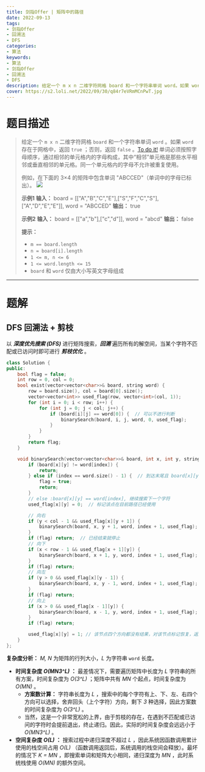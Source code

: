 ```yaml
---
title: 剑指Offer | 矩阵中的路径
date: 2022-09-13
tags:
- 剑指Offer
- 回溯法
- DFS
categories:
- 算法
keywords:
- 算法
- 剑指Offer
- 回溯法
- DFS
description: 给定一个 m x n 二维字符网格 board 和一个字符串单词 word。如果 word 存在于网格中，返回 true；否则，返回 false。
cover: https://s2.loli.net/2022/09/30/q84r7eVRmMCnPwT.jpg
---
```

# 题目描述
> 给定一个 `m x n` 二维字符网格 `board` 和一个字符串单词 `word` 。如果 `word` 存在于网格中，返回 `true` ；否则，返回 `false` 。[To do it!](https://leetcode.cn/problems/ju-zhen-zhong-de-lu-jing-lcof/)
> 单词必须按照字母顺序，通过相邻的单元格内的字母构成，其中“相邻”单元格是那些水平相邻或垂直相邻的单元格。同一个单元格内的字母不允许被重复使用。
> 
> 例如，在下面的 3×4 的矩阵中包含单词 "ABCCED"（单词中的字母已标出）。
> ![](https://assets.leetcode.com/uploads/2020/11/04/word2.jpg)
>
> **示例1**
> **输入：** board = [["A","B","C","E"],["S","F","C","S"],["A","D","E","E"]], word = "ABCCED"
> **输出：** true
> 
> **示例2**
> **输入：** board = [["a","b"],["c","d"]], word = "abcd"
> **输出：** false
> 
> **提示：** 
> - `m == board.length`
> - `n = board[i].length`
> - `1 <= m, n <= 6`
> - `1 <= word.length <= 15`
> - `board` 和 `word` 仅由大小写英文字母组成

---

# 题解
## DFS 回溯法 + 剪枝
以 **_深度优先搜索 (DFS)_** 进行矩阵搜索，**_回溯_** 遍历所有的解空间，当某个字符不匹配或已访问时即可进行 **_剪枝优化_** 。
```C++
class Solution {
public:
    bool flag = false;
    int row = 0, col = 0;
    bool exist(vector<vector<char>>& board, string word) {
        row = board.size(), col = board[0].size();
        vector<vector<int>> used_flag(row, vector<int>(col, 1));
        for (int i = 0; i < row; i++) {
            for (int j = 0; j < col; j++) {
                if (board[i][j] == word[0]) {  // 可以不进行判断
                    binarySearch(board, i, j, word, 0, used_flag);
                }
            }
        }
        return flag;
    }

    void binarySearch(vector<vector<char>>& board, int x, int y, string& word, int index, vector<vector<int>>& used_flag) {
        if (board[x][y] != word[index]) {
            return;
        } else if (index == word.size() - 1) {  // 到达末尾且 board[x][y] == word[index]
            flag = true;
            return;
        }
        // else :board[x][y] == word[index], 继续搜索下一个字符
        used_flag[x][y] = 0;  // 标记该点在目前路径已经使用

        // 向右
        if (y < col - 1 && used_flag[x][y + 1]) {
            binarySearch(board, x, y + 1, word, index + 1, used_flag);
        }
        if (flag) return;  // 已经结束就停止
        // 向下
        if (x < row - 1 && used_flag[x + 1][y]) {
            binarySearch(board, x + 1, y, word, index + 1, used_flag);
        }
        if (flag) return;
        // 向左
        if (y > 0 && used_flag[x][y - 1]) {
            binarySearch(board, x, y - 1, word, index + 1, used_flag);
        }
        if (flag) return;
        // 向上
        if (x > 0 && used_flag[x - 1][y]) {
            binarySearch(board, x - 1, y, word, index + 1, used_flag);
        }
        if (flag) return;

        used_flag[x][y] = 1; // 该节点四个方向都没有结果，对该节点标记恢复，返回上一个节点继续搜索其他方向。
    }
};
```
**复杂度分析：**
*M, N* 为矩阵的行列大小，*L* 为字符串 `word` 长度。
- **时间复杂度 _O(MN3^L)_ ：** 最差情况下，需要遍历矩阵中长度为 *L* 字符串的所有方案，时间复杂度为 *O(3^L)* ；矩阵中共有 *MN* 个起点，时间复杂度为 *O(MN)* 。
  - **方案数计算：** 字符串长度为 *L* ，搜索中的每个字符有上、下、左、右四个方向可以选择，舍弃回头（上个字符）方向，剩下 *3* 种选择，因此方案数的时间复杂度为 *O(3^L)* 。
  - 当然，这是一个非常宽松的上界，由于剪枝的存在，在遇到不匹配或已访问的字符时会提前退出，终止递归。因此，实际的时间复杂度会远远小于 *O(MN3^L)* 。
- **空间复杂度 _O(L)_ ：** 搜索过程中递归深度不超过 *L* ，因此系统因函数调用累计使用的栈空间占用 *O(L)* （函数调用返回后，系统调用的栈空间会释放）。最坏的情况下 *K = MN* ，即搜索单词和矩阵大小相同，递归深度为 *MN* ，此时系统栈使用 *O(MN)* 的额外空间。
